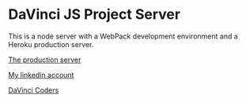 # DaVinci JS Project Server

This is a node server with a WebPack development environment and a Heroku production server.

[The production server](http://dry-waters-67624.herokuapp.com)

[My linkedin account](http://linkedin.com/in/bishopz)

[DaVinci Coders](http://www.davincicoders.com/)

